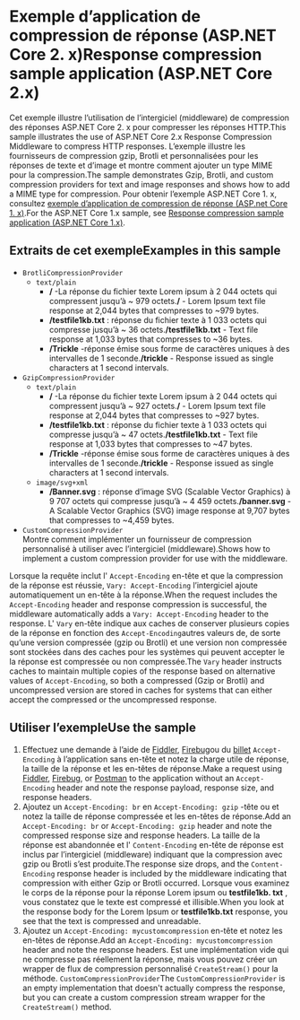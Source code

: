 # <a name="response-compression-sample-application-aspnet-core-2x"></a><span data-ttu-id="1b992-101">Exemple d’application de compression de réponse (ASP.NET Core 2. x)</span><span class="sxs-lookup"><span data-stu-id="1b992-101">Response compression sample application (ASP.NET Core 2.x)</span></span>

<span data-ttu-id="1b992-102">Cet exemple illustre l’utilisation de l’intergiciel (middleware) de compression des réponses ASP.NET Core 2. x pour compresser les réponses HTTP.</span><span class="sxs-lookup"><span data-stu-id="1b992-102">This sample illustrates the use of ASP.NET Core 2.x Response Compression Middleware to compress HTTP responses.</span></span> <span data-ttu-id="1b992-103">L’exemple illustre les fournisseurs de compression gzip, Brotli et personnalisées pour les réponses de texte et d’image et montre comment ajouter un type MIME pour la compression.</span><span class="sxs-lookup"><span data-stu-id="1b992-103">The sample demonstrates Gzip, Brotli, and custom compression providers for text and image responses and shows how to add a MIME type for compression.</span></span> <span data-ttu-id="1b992-104">Pour obtenir l’exemple ASP.NET Core 1. x, consultez [exemple d’application de compression de réponse (ASP.net Core 1. x)](https://github.com/aspnet/AspNetCore.Docs/tree/master/aspnetcore/performance/response-compression/samples/1.x).</span><span class="sxs-lookup"><span data-stu-id="1b992-104">For the ASP.NET Core 1.x sample, see [Response compression sample application (ASP.NET Core 1.x)](https://github.com/aspnet/AspNetCore.Docs/tree/master/aspnetcore/performance/response-compression/samples/1.x).</span></span>

## <a name="examples-in-this-sample"></a><span data-ttu-id="1b992-105">Extraits de cet exemple</span><span class="sxs-lookup"><span data-stu-id="1b992-105">Examples in this sample</span></span>

* `BrotliCompressionProvider`
  * `text/plain`
    * <span data-ttu-id="1b992-106">**/** -La réponse du fichier texte Lorem ipsum à 2 044 octets qui compressent jusqu’à ~ 979 octets.</span><span class="sxs-lookup"><span data-stu-id="1b992-106">**/** - Lorem Ipsum text file response at 2,044 bytes that compresses to ~979 bytes.</span></span>
    * <span data-ttu-id="1b992-107">**/testfile1kb.txt** : réponse du fichier texte à 1 033 octets qui compresse jusqu’à ~ 36 octets.</span><span class="sxs-lookup"><span data-stu-id="1b992-107">**/testfile1kb.txt** - Text file response at 1,033 bytes that compresses to ~36 bytes.</span></span>
    * <span data-ttu-id="1b992-108">**/Trickle** -réponse émise sous forme de caractères uniques à des intervalles de 1 seconde.</span><span class="sxs-lookup"><span data-stu-id="1b992-108">**/trickle** - Response issued as single characters at 1 second intervals.</span></span>
* `GzipCompressionProvider`
  * `text/plain`
    * <span data-ttu-id="1b992-109">**/** -La réponse du fichier texte Lorem ipsum à 2 044 octets qui compressent jusqu’à ~ 927 octets.</span><span class="sxs-lookup"><span data-stu-id="1b992-109">**/** - Lorem Ipsum text file response at 2,044 bytes that compresses to ~927 bytes.</span></span>
    * <span data-ttu-id="1b992-110">**/testfile1kb.txt** : réponse du fichier texte à 1 033 octets qui compresse jusqu’à ~ 47 octets.</span><span class="sxs-lookup"><span data-stu-id="1b992-110">**/testfile1kb.txt** - Text file response at 1,033 bytes that compresses to ~47 bytes.</span></span>
    * <span data-ttu-id="1b992-111">**/Trickle** -réponse émise sous forme de caractères uniques à des intervalles de 1 seconde.</span><span class="sxs-lookup"><span data-stu-id="1b992-111">**/trickle** - Response issued as single characters at 1 second intervals.</span></span>
  * `image/svg+xml`
    * <span data-ttu-id="1b992-112">**/Banner.svg** : réponse d’image SVG (Scalable Vector Graphics) à 9 707 octets qui compresse jusqu’à ~ 4 459 octets.</span><span class="sxs-lookup"><span data-stu-id="1b992-112">**/banner.svg** - A Scalable Vector Graphics (SVG) image response at 9,707 bytes that compresses to ~4,459 bytes.</span></span>
* `CustomCompressionProvider`<br><span data-ttu-id="1b992-113">Montre comment implémenter un fournisseur de compression personnalisé à utiliser avec l’intergiciel (middleware).</span><span class="sxs-lookup"><span data-stu-id="1b992-113">Shows how to implement a custom compression provider for use with the middleware.</span></span>

<span data-ttu-id="1b992-114">Lorsque la requête inclut l' `Accept-Encoding` en-tête et que la compression de la réponse est réussie, `Vary: Accept-Encoding` l’intergiciel ajoute automatiquement un en-tête à la réponse.</span><span class="sxs-lookup"><span data-stu-id="1b992-114">When the request includes the `Accept-Encoding` header and response compression is successful, the middleware automatically adds a `Vary: Accept-Encoding` header to the response.</span></span> <span data-ttu-id="1b992-115">L' `Vary` en-tête indique aux caches de conserver plusieurs copies de la réponse en fonction des `Accept-Encoding`autres valeurs de, de sorte qu’une version compressée (gzip ou Brotli) et une version non compressée sont stockées dans des caches pour les systèmes qui peuvent accepter le la réponse est compressée ou non compressée.</span><span class="sxs-lookup"><span data-stu-id="1b992-115">The `Vary` header instructs caches to maintain multiple copies of the response based on alternative values of `Accept-Encoding`, so both a compressed (Gzip or Brotli) and uncompressed version are stored in caches for systems that can either accept the compressed or the uncompressed response.</span></span>

## <a name="use-the-sample"></a><span data-ttu-id="1b992-116">Utiliser l’exemple</span><span class="sxs-lookup"><span data-stu-id="1b992-116">Use the sample</span></span>

1. <span data-ttu-id="1b992-117">Effectuez une demande à l’aide de [Fiddler](https://www.telerik.com/fiddler), [Firebug](https://getfirebug.com/)ou du [billet](https://www.getpostman.com/) `Accept-Encoding` à l’application sans en-tête et notez la charge utile de réponse, la taille de la réponse et les en-têtes de réponse.</span><span class="sxs-lookup"><span data-stu-id="1b992-117">Make a request using [Fiddler](https://www.telerik.com/fiddler), [Firebug](https://getfirebug.com/), or [Postman](https://www.getpostman.com/) to the application without an `Accept-Encoding` header and note the response payload, response size, and response headers.</span></span>
1. <span data-ttu-id="1b992-118">Ajoutez un `Accept-Encoding: br` en `Accept-Encoding: gzip` -tête ou et notez la taille de réponse compressée et les en-têtes de réponse.</span><span class="sxs-lookup"><span data-stu-id="1b992-118">Add an `Accept-Encoding: br` or `Accept-Encoding: gzip` header and note the compressed response size and response headers.</span></span> <span data-ttu-id="1b992-119">La taille de la réponse est abandonnée et l' `Content-Encoding` en-tête de réponse est inclus par l’intergiciel (middleware) indiquant que la compression avec gzip ou Brotli s’est produite.</span><span class="sxs-lookup"><span data-stu-id="1b992-119">The response size drops, and the `Content-Encoding` response header is included by the middleware indicating that compression with either Gzip or Brotli occurred.</span></span> <span data-ttu-id="1b992-120">Lorsque vous examinez le corps de la réponse pour la réponse Lorem ipsum ou **testfile1kb. txt** , vous constatez que le texte est compressé et illisible.</span><span class="sxs-lookup"><span data-stu-id="1b992-120">When you look at the response body for the Lorem Ipsum or **testfile1kb.txt** response, you see that the text is compressed and unreadable.</span></span>
1. <span data-ttu-id="1b992-121">Ajoutez un `Accept-Encoding: mycustomcompression` en-tête et notez les en-têtes de réponse.</span><span class="sxs-lookup"><span data-stu-id="1b992-121">Add an `Accept-Encoding: mycustomcompression` header and note the response headers.</span></span> <span data-ttu-id="1b992-122">Est une implémentation vide qui ne compresse pas réellement la réponse, mais vous pouvez créer un wrapper de flux de compression personnalisé `CreateStream()` pour la méthode. `CustomCompressionProvider`</span><span class="sxs-lookup"><span data-stu-id="1b992-122">The `CustomCompressionProvider` is an empty implementation that doesn't actually compress the response, but you can create a custom compression stream wrapper for the `CreateStream()` method.</span></span>

